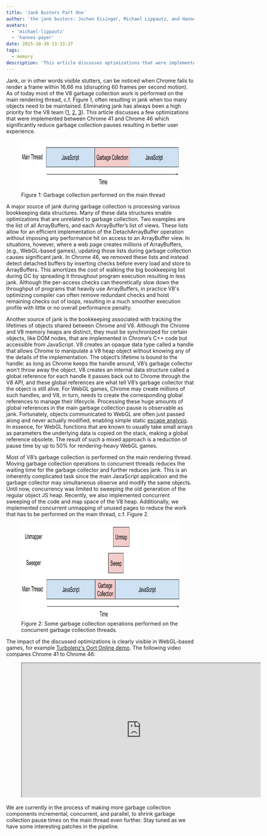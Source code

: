 ```yaml
---
title: 'Jank Busters Part One'
author: 'the jank busters: Jochen Eisinger, Michael Lippautz, and Hannes Payer'
avatars:
  - 'michael-lippautz'
  - 'hannes-payer'
date: 2015-10-30 13:33:37
tags:
  - memory
description: 'This article discusses optimizations that were implemented between Chrome 41 and Chrome 46 which significantly reduce garbage collection pauses, resulting in better user experience.'
---
```

Jank, or in other words visible stutters, can be noticed when Chrome fails to render a frame within 16.66 ms (disrupting 60 frames per second motion). As of today most of the V8 garbage collection work is performed on the main rendering thread, c.f. Figure 1, often resulting in jank when too many objects need to be maintained. Eliminating jank has always been a high priority for the V8 team ([1](https://blog.chromium.org/2011/11/game-changer-for-interactive.html), [2](https://www.youtube.com/watch?v=3vPOlGRH6zk), [3](/blog/free-garbage-collection)). This article discusses a few optimizations that were implemented between Chrome 41 and Chrome 46 which significantly reduce garbage collection pauses resulting in better user experience.

<figure>
  <img src="/_img/jank-busters/gc-main-thread.png" width="798" height="137" alt="" loading="lazy">
  <figcaption>Figure 1: Garbage collection performed on the main thread</figcaption>
</figure>

A major source of jank during garbage collection is processing various bookkeeping data structures. Many of these data structures enable optimizations that are unrelated to garbage collection. Two examples are the list of all ArrayBuffers, and each ArrayBuffer’s list of views. These lists allow for an efficient implementation of the DetachArrayBuffer operation without imposing any performance hit on access to an ArrayBuffer view. In situations, however, where a web page creates millions of ArrayBuffers, (e.g., WebGL-based games), updating those lists during garbage collection causes significant jank. In Chrome 46, we removed these lists and instead detect detached buffers by inserting checks before every load and store to ArrayBuffers. This amortizes the cost of walking the big bookkeeping list during GC by spreading it throughout program execution resulting in less jank. Although the per-access checks can theoretically slow down the throughput of programs that heavily use ArrayBuffers, in practice V8's optimizing compiler can often remove redundant checks and hoist remaining checks out of loops, resulting in a much smoother execution profile with little or no overall performance penalty.

Another source of jank is the bookkeeping associated with tracking the lifetimes of objects shared between Chrome and V8. Although the Chrome and V8 memory heaps are distinct, they must be synchronized for certain objects, like DOM nodes, that are implemented in Chrome’s C++ code but accessible from JavaScript. V8 creates an opaque data type called a handle that allows Chrome to manipulate a V8 heap object without knowing any of the details of the implementation. The object’s lifetime is bound to the handle: as long as Chrome keeps the handle around, V8’s garbage collector won’t throw away the object. V8 creates an internal data structure called a global reference for each handle it passes back out to Chrome through the V8 API, and these global references are what tell V8’s garbage collector that the object is still alive. For WebGL games, Chrome may create millions of such handles, and V8, in turn, needs to create the corresponding global references to manage their lifecycle. Processing these huge amounts of global references in the main garbage collection pause is observable as jank. Fortunately, objects communicated to WebGL are often just passed along and never actually modified, enabling simple static [escape analysis](https://en.wikipedia.org/wiki/Escape_analysis). In essence, for WebGL functions that are known to usually take small arrays as parameters the underlying data is copied on the stack, making a global reference obsolete. The result of such a mixed approach is a reduction of pause time by up to 50% for rendering-heavy WebGL games.

Most of V8’s garbage collection is performed on the main rendering thread. Moving garbage collection operations to concurrent threads reduces the waiting time for the garbage collector and further reduces jank. This is an inherently complicated task since the main JavaScript application and the garbage collector may simultaneous observe and modify the same objects. Until now, concurrency was limited to sweeping the old generation of the regular object JS heap. Recently, we also implemented concurrent sweeping of the code and map space of the V8 heap. Additionally, we implemented concurrent unmapping of unused pages to reduce the work that has to be performed on the main thread, c.f. Figure 2.

<figure>
  <img src="/_img/jank-busters/gc-concurrent-threads.png" width="800" height="260" alt="" loading="lazy">
  <figcaption>Figure 2: Some garbage collection operations performed on the concurrent garbage collection threads.</figcaption>
</figure>

The impact of the discussed optimizations is clearly visible in WebGL-based games, for example [Turbolenz’s Oort Online demo](http://oortonline.gl/). The following video compares Chrome 41 to Chrome 46:

<figure>
  <div class="video video-16:9">
    <iframe src="https://www.youtube.com/embed/PgrCJpbTs9I" width="640" height="360" loading="lazy"></iframe>
  </div>
</figure>

We are currently in the process of making more garbage collection components incremental, concurrent, and parallel, to shrink garbage collection pause times on the main thread even further. Stay tuned as we have some interesting patches in the pipeline.
